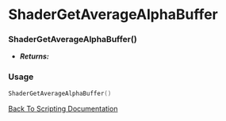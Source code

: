 # ShaderGetAverageAlphaBuffer

### ShaderGetAverageAlphaBuffer()
- ***Returns:*** 

### Usage

```Lua
ShaderGetAverageAlphaBuffer()
```


[Back To Scripting Documentation](../README.md)

